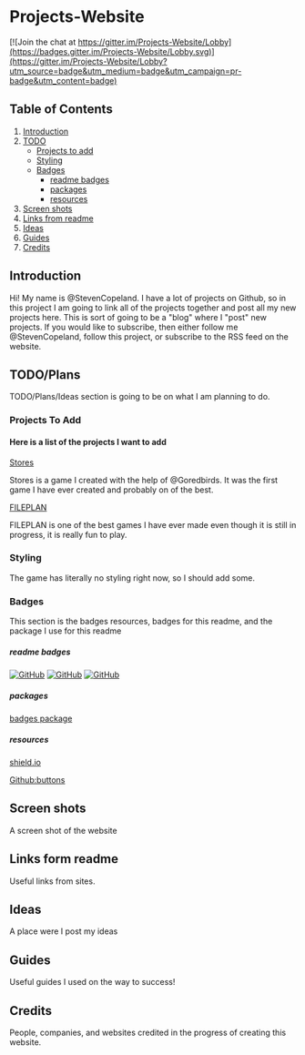 # Projects-Website

[![Join the chat at https://gitter.im/Projects-Website/Lobby](https://badges.gitter.im/Projects-Website/Lobby.svg)](https://gitter.im/Projects-Website/Lobby?utm_source=badge&utm_medium=badge&utm_campaign=pr-badge&utm_content=badge)

## Table of Contents
1. [Introduction](#Introduction)
3. [TODO](#TODO)
    - [Projects to add](#projects)
    - [Styling](#styling)
    - [Badges](#badges)
        - [readme badges](#readme_badges)
        - [packages](#packages)
        - [resources](#resources)
4. [Screen shots](#screenshots)
5. [Links from readme](#links)
6. [Ideas](#ideas)
7. [Guides](#guides)
8. [Credits](#credits)

## <a name="Introduction"></a>Introduction

Hi! My name is @StevenCopeland. I have a lot of projects on Github, so in this project I am going to link all of the projects together and post all my new projects here. This is sort of going to be a "blog" where I "post" new projects. If you would like to subscribe, then either follow me @StevenCopeland, follow this project, or subscribe to the RSS feed on the website.

## <a name="TODO"></a>TODO/Plans

TODO/Plans/Ideas section is going to be on what I am planning to do.

### <a name="projects"></a>Projects To Add

#### Here is a list of the projects I want to add

[Stores](https://stevencopeland.github.io/Stores/)

Stores is a game I created with the help of @Goredbirds. It was the first game I have ever created and probably on of the best.

[FILEPLAN](https://stevencopeland.github.io/FILEPLAN/)

FILEPLAN is one of the best games I have ever made even though it is still in progress, it is really fun to play.

### <a name="styling"></a>Styling
The game has literally no styling right now, so I should add some.

### <a name="badges"></a>Badges
This section is the badges resources, badges for this readme, and the package I use for this readme

##### <a name="readme_badges"></a>readme badges
[![GitHub](https://img.shields.io/github/issues/StevenCopeland/Projects-Website.svg?style=flat-square)](https://github.com/StevenCopeland/Projects-Website/issues)
[![GitHub](https://img.shields.io/github/stars/StevenCopeland/Projects-Website.svg?style=flat-square)](https://github.com/StevenCopeland/Projects-Website)
[![GitHub](https://img.shields.io/github/forks/StevenCopeland/Projects-Website.svg?style=flat-square)](https://github.com/StevenCopeland/Projects-Website/network)

##### <a name="packages"></a>packages
[badges package](https://atom.io/packages/badges)

##### <a name="resources"></a>resources
[shield.io](http://shields.io/)

[Github:buttons](https://buttons.github.io/)

## <a name="screenshots"></a>Screen shots
A screen shot of the website

## <a name="links"></a>Links form readme
Useful links from sites.

## <a name="ideas"></a>Ideas
A place were I post my ideas

## <a name="guides"></a>Guides
Useful guides I used on the way to success!

## <a name="credits"></a>Credits
People, companies, and websites credited in the progress of creating this website.
